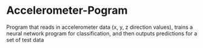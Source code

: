 # Accelerometer-Pogram
Program that reads in accelerometer data (x, y, z direction values), trains a neural network program for classification, and then outputs predictions for a set of test data
